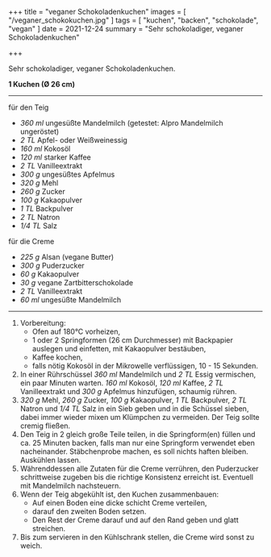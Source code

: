 +++
title = "veganer Schokoladenkuchen"
images = [ "/veganer_schokokuchen.jpg" ]
tags = [ "kuchen", "backen", "schokolade", "vegan" ]
date = 2021-12-24
summary = "Sehr schokoladiger, veganer Schokoladenkuchen"

+++

Sehr schokoladiger, veganer Schokoladenkuchen.

**1 Kuchen (Ø 26 cm)**

---

für den Teig
- *360 ml* ungesüßte Mandelmilch (getestet: Alpro Mandelmilch ungeröstet)
- *2 TL* Apfel- oder Weißweinessig
- *160 ml* Kokosöl
- *120 ml* starker Kaffee
- *2 TL* Vanilleextrakt
- *300 g* ungesüßtes Apfelmus
- *320 g* Mehl
- *260 g* Zucker
- *100 g* Kakaopulver
- *1 TL* Backpulver
- *2 TL* Natron
- *1/4 TL* Salz

für die Creme
- *225 g* Alsan (vegane Butter)
- *300 g* Puderzucker
- *60 g* Kakaopulver
- *30 g* vegane Zartbitterschokolade
- *2 TL* Vanilleextrakt
- *60 ml* ungesüßte Mandelmilch

---

1. Vorbereitung:
   * Ofen auf 180°C vorheizen,
   * 1 oder 2 Springformen (26 cm Durchmesser) mit Backpapier auslegen und einfetten, mit Kakaopulver bestäuben,
   * Kaffee kochen,
   * falls nötig Kokosöl in der Mikrowelle verflüssigen, 10 - 15 Sekunden.
2. In einer Rührschüssel *360 ml* Mandelmilch und *2 TL* Essig vermischen, ein paar Minuten warten.
   *160 ml* Kokosöl, *120 ml* Kaffee, *2 TL* Vanilleextrakt und *300 g* Apfelmus hinzufügen, schaumig rühren.
3. *320 g* Mehl, *260 g* Zucker, *100 g* Kakaopulver, *1 TL* Backpulver, *2 TL* Natron und *1/4 TL* Salz in ein Sieb geben und in die Schüssel sieben, dabei immer wieder mixen um Klümpchen zu vermeiden. Der Teig sollte cremig fließen.
4. Den Teig in 2 gleich große Teile teilen, in die Springform(en) füllen und ca. 25 Minuten backen, falls man nur eine Springform verwendet eben nacheinander.
  Stäbchenprobe machen, es soll nichts haften bleiben.
  Auskühlen lassen.
5. Währenddessen alle Zutaten für die Creme verrühren, den Puderzucker schrittweise zugeben bis die richtige Konsistenz erreicht ist. Eventuell mit Mandelmilch nachsteuern.
6. Wenn der Teig abgekühlt ist, den Kuchen zusammenbauen:
   * Auf einen Boden eine dicke schicht Creme verteilen,
   * darauf den zweiten Boden setzen.
   * Den Rest der Creme darauf und auf den Rand geben und glatt streichen.
7. Bis zum servieren in den Kühlschrank stellen, die Creme wird sonst zu weich.
